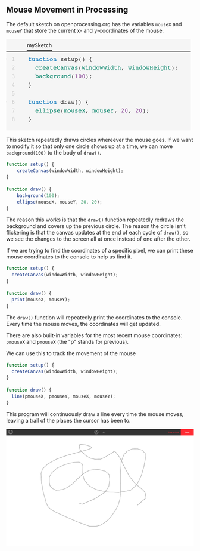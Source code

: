 ## Mouse Movement in Processing

The default sketch on openprocessing.org has the variables `mouseX` and `mouseY` that store the current x- and y-coordinates of the mouse.

![](../Images/Default_Sketch.png)

This sketch repeatedly draws circles whereever the mouse goes. If we want to modify it so that only one circle shows up at a time, we can move `background(100)` to the body of `draw()`.

```js
function setup() {
	createCanvas(windowWidth, windowHeight);
}

function draw() {
	background(100);
	ellipse(mouseX, mouseY, 20, 20);
}
```
The reason this works is that the `draw()` function repeatedly redraws the background and covers up the previous circle. The reason the circle isn't flickering is that the canvas updates at the end of each cycle of `draw()`, so we see the changes to the screen all at once instead of one after the other.

If we are trying to find the coordinates of a specific pixel, we can print these mouse coordinates to the console to help us find it.

```js
function setup() {
  createCanvas(windowWidth, windowHeight);
}

function draw() {
  print(mouseX, mouseY);
}
```

The `draw()` function will repeatedly print the coordinates to the console. Every time the mouse moves, the coordinates will get updated.

There are also built-in variables for the most recent mouse coordinates: `pmouseX` and `pmouseX` (the "p" stands for previous).

We can use this to track the movement of the mouse

```js
function setup() {
  createCanvas(windowWidth, windowHeight);
}

function draw() {
  line(pmouseX, pmouseY, mouseX, mouseY);
}
```

This program will continuously draw a line every time the mouse moves, leaving a trail of the places the cursor has been to.

![](../Images/Mouse_Trail.png)
